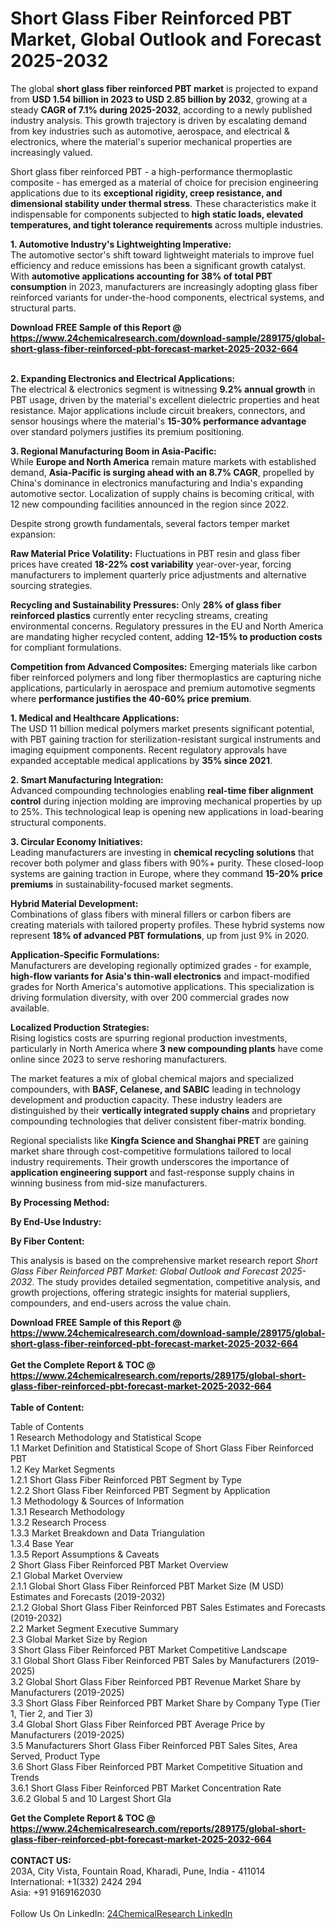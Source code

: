<h1>Short Glass Fiber Reinforced PBT Market, Global Outlook and Forecast 2025-2032</h1><p>The global <strong>short glass fiber reinforced PBT market</strong> is projected to expand from <strong>USD 1.54 billion in 2023 to USD 2.85 billion by 2032</strong>, growing at a steady <strong>CAGR of 7.1% during 2025-2032</strong>, according to a newly published industry analysis. This growth trajectory is driven by escalating demand from key industries such as automotive, aerospace, and electrical &amp; electronics, where the material's superior mechanical properties are increasingly valued.</p><p>Short glass fiber reinforced PBT - a high-performance thermoplastic composite - has emerged as a material of choice for precision engineering applications due to its <strong>exceptional rigidity, creep resistance, and dimensional stability under thermal stress</strong>. These characteristics make it indispensable for components subjected to <strong>high static loads, elevated temperatures, and tight tolerance requirements</strong> across multiple industries.</p><p><strong>1. Automotive Industry's Lightweighting Imperative:</strong><br>
The automotive sector's shift toward lightweight materials to improve fuel efficiency and reduce emissions has been a significant growth catalyst. With <strong>automotive applications accounting for 38% of total PBT consumption</strong> in 2023, manufacturers are increasingly adopting glass fiber reinforced variants for under-the-hood components, electrical systems, and structural parts.</p><div><b>Download FREE Sample of this Report @ 
            <a href="https://www.24chemicalresearch.com/download-sample/289175/global-short-glass-fiber-reinforced-pbt-forecast-market-2025-2032-664">
            https://www.24chemicalresearch.com/download-sample/289175/global-short-glass-fiber-reinforced-pbt-forecast-market-2025-2032-664</a></b></div><br><p><strong>2. Expanding Electronics and Electrical Applications:</strong><br>
The electrical &amp; electronics segment is witnessing <strong>9.2% annual growth</strong> in PBT usage, driven by the material's excellent dielectric properties and heat resistance. Major applications include circuit breakers, connectors, and sensor housings where the material's <strong>15-30% performance advantage</strong> over standard polymers justifies its premium positioning.</p><p><strong>3. Regional Manufacturing Boom in Asia-Pacific:</strong><br>
While <strong>Europe and North America</strong> remain mature markets with established demand, <strong>Asia-Pacific is surging ahead with an 8.7% CAGR</strong>, propelled by China's dominance in electronics manufacturing and India's expanding automotive sector. Localization of supply chains is becoming critical, with 12 new compounding facilities announced in the region since 2022.</p><p>Despite strong growth fundamentals, several factors temper market expansion:</p><p><strong>Raw Material Price Volatility:</strong> Fluctuations in PBT resin and glass fiber prices have created <strong>18-22% cost variability</strong> year-over-year, forcing manufacturers to implement quarterly price adjustments and alternative sourcing strategies.</p><p><strong>Recycling and Sustainability Pressures:</strong> Only <strong>28% of glass fiber reinforced plastics</strong> currently enter recycling streams, creating environmental concerns. Regulatory pressures in the EU and North America are mandating higher recycled content, adding <strong>12-15% to production costs</strong> for compliant formulations.</p><p><strong>Competition from Advanced Composites:</strong> Emerging materials like carbon fiber reinforced polymers and long fiber thermoplastics are capturing niche applications, particularly in aerospace and premium automotive segments where <strong>performance justifies the 40-60% price premium</strong>.</p><p><strong>1. Medical and Healthcare Applications:</strong><br>
The USD 11 billion medical polymers market presents significant potential, with PBT gaining traction for sterilization-resistant surgical instruments and imaging equipment components. Recent regulatory approvals have expanded acceptable medical applications by <strong>35% since 2021</strong>.</p><p><strong>2. Smart Manufacturing Integration:</strong><br>
Advanced compounding technologies enabling <strong>real-time fiber alignment control</strong> during injection molding are improving mechanical properties by up to 25%. This technological leap is opening new applications in load-bearing structural components.</p><p><strong>3. Circular Economy Initiatives:</strong><br>
Leading manufacturers are investing in <strong>chemical recycling solutions</strong> that recover both polymer and glass fibers with 90%+ purity. These closed-loop systems are gaining traction in Europe, where they command <strong>15-20% price premiums</strong> in sustainability-focused market segments.</p><p><strong>Hybrid Material Development:</strong><br>
    Combinations of glass fibers with mineral fillers or carbon fibers are creating materials with tailored property profiles. These hybrid systems now represent <strong>18% of advanced PBT formulations</strong>, up from just 9% in 2020.</p><p><strong>Application-Specific Formulations:</strong><br>
    Manufacturers are developing regionally optimized grades - for example, <strong>high-flow variants for Asia's thin-wall electronics</strong> and impact-modified grades for North America's automotive applications. This specialization is driving formulation diversity, with over 200 commercial grades now available.</p><p><strong>Localized Production Strategies:</strong><br>
    Rising logistics costs are spurring regional production investments, particularly in North America where <strong>3 new compounding plants</strong> have come online since 2023 to serve reshoring manufacturers.</p><p>The market features a mix of global chemical majors and specialized compounders, with <strong>BASF, Celanese, and SABIC</strong> leading in technology development and production capacity. These industry leaders are distinguished by their <strong>vertically integrated supply chains</strong> and proprietary compounding technologies that deliver consistent fiber-matrix bonding.</p><p>Regional specialists like <strong>Kingfa Science and Shanghai PRET</strong> are gaining market share through cost-competitive formulations tailored to local industry requirements. Their growth underscores the importance of <strong>application engineering support</strong> and fast-response supply chains in winning business from mid-size manufacturers.</p><p><strong>By Processing Method:</strong></p><p><strong>By End-Use Industry:</strong></p><p><strong>By Fiber Content:</strong></p><p>This analysis is based on the comprehensive market research report <em>Short Glass Fiber Reinforced PBT Market: Global Outlook and Forecast 2025-2032</em>. The study provides detailed segmentation, competitive analysis, and growth projections, offering strategic insights for material suppliers, compounders, and end-users across the value chain.</p><div><b>Download FREE Sample of this Report @ 
            <a href="https://www.24chemicalresearch.com/download-sample/289175/global-short-glass-fiber-reinforced-pbt-forecast-market-2025-2032-664">
            https://www.24chemicalresearch.com/download-sample/289175/global-short-glass-fiber-reinforced-pbt-forecast-market-2025-2032-664</a></b></div><br><div><b>Get the Complete Report & TOC @ 
            <a href="https://www.24chemicalresearch.com/reports/289175/global-short-glass-fiber-reinforced-pbt-forecast-market-2025-2032-664">
            https://www.24chemicalresearch.com/reports/289175/global-short-glass-fiber-reinforced-pbt-forecast-market-2025-2032-664</a></b></div><br>
            <b>Table of Content:</b><p>Table of Contents<br />
1 Research Methodology and Statistical Scope<br />
1.1 Market Definition and Statistical Scope of Short Glass Fiber Reinforced PBT<br />
1.2 Key Market Segments<br />
1.2.1 Short Glass Fiber Reinforced PBT Segment by Type<br />
1.2.2 Short Glass Fiber Reinforced PBT Segment by Application<br />
1.3 Methodology & Sources of Information<br />
1.3.1 Research Methodology<br />
1.3.2 Research Process<br />
1.3.3 Market Breakdown and Data Triangulation<br />
1.3.4 Base Year<br />
1.3.5 Report Assumptions & Caveats<br />
2 Short Glass Fiber Reinforced PBT Market Overview<br />
2.1 Global Market Overview<br />
2.1.1 Global Short Glass Fiber Reinforced PBT Market Size (M USD) Estimates and Forecasts (2019-2032)<br />
2.1.2 Global Short Glass Fiber Reinforced PBT Sales Estimates and Forecasts (2019-2032)<br />
2.2 Market Segment Executive Summary<br />
2.3 Global Market Size by Region<br />
3 Short Glass Fiber Reinforced PBT Market Competitive Landscape<br />
3.1 Global Short Glass Fiber Reinforced PBT Sales by Manufacturers (2019-2025)<br />
3.2 Global Short Glass Fiber Reinforced PBT Revenue Market Share by Manufacturers (2019-2025)<br />
3.3 Short Glass Fiber Reinforced PBT Market Share by Company Type (Tier 1, Tier 2, and Tier 3)<br />
3.4 Global Short Glass Fiber Reinforced PBT Average Price by Manufacturers (2019-2025)<br />
3.5 Manufacturers Short Glass Fiber Reinforced PBT Sales Sites, Area Served, Product Type<br />
3.6 Short Glass Fiber Reinforced PBT Market Competitive Situation and Trends<br />
3.6.1 Short Glass Fiber Reinforced PBT Market Concentration Rate<br />
3.6.2 Global 5 and 10 Largest Short Gla</p><div><b>Get the Complete Report & TOC @ 
            <a href="https://www.24chemicalresearch.com/reports/289175/global-short-glass-fiber-reinforced-pbt-forecast-market-2025-2032-664">
            https://www.24chemicalresearch.com/reports/289175/global-short-glass-fiber-reinforced-pbt-forecast-market-2025-2032-664</a></b></div><br><b>CONTACT US:</b><br>
            203A, City Vista, Fountain Road, Kharadi, Pune, India - 411014<br>
            International: +1(332) 2424 294<br>
            Asia: +91 9169162030 <br><br>
            Follow Us On LinkedIn: <a href="https://www.linkedin.com/company/24chemicalresearch/">24ChemicalResearch LinkedIn</a>